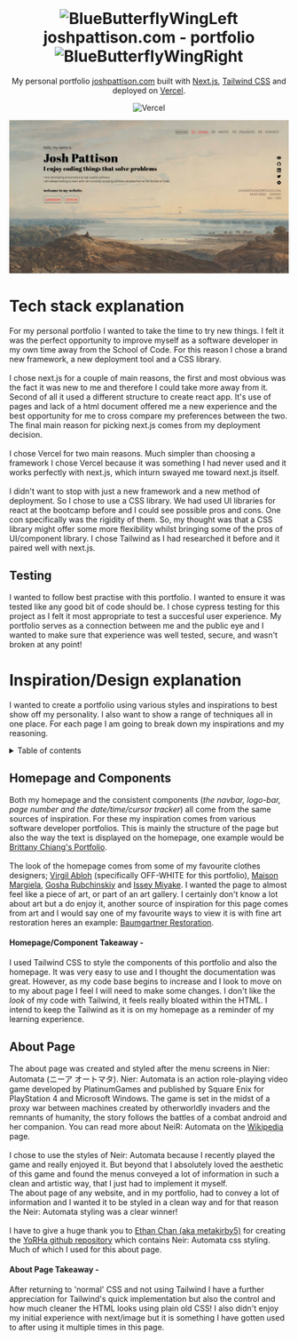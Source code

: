 <div align="center">
<img>
</div>

<h1 align="center"><img src="https://cdn3.emoji.gg/emojis/9247-bluebutterflywingleft.png" width="32px" height="32px" alt="BlueButterflyWingLeft"> joshpattison.com - portfolio <img src="https://cdn3.emoji.gg/emojis/9247-bluebutterflywingright.png" width="32px" height="32px" alt="BlueButterflyWingRight"></h1>

<p align="center">
  My personal portfolio <a href="https://joshpattison.com" target="_blank">joshpattison.com</a> built with <a href="https://nextjs.org/" target="_blank">Next.js</a>, <a href="https://tailwindcss.com/" target="_blank">Tailwind CSS</a> and deployed on <a href="https://vercel.com/" target="_blank"> Vercel</a>.
</p>

<div align="center">

![Vercel](https://vercelbadge.vercel.app/api/pattisoj/portfolio)

</div>

<div align="center">

![Homepage](./images/readme/homepage.png)

</div>

# Tech stack explanation

For my personal portfolio I wanted to take the time to try new things. I felt it was the perfect opportunity to improve myself as a software developer in my own time away from the School of Code. For this reason I chose a brand new framework, a new deployment tool and a CSS library.
<br />
<br />
I chose next.js for a couple of main reasons, the first and most obvious was the fact it was new to me and therefore I could take more away from it. Second of all it used a different structure to create react app. It's use of pages and lack of a html document offered me a new experience and the best opportunity for me to cross compare my preferences between the two. The final main reason for picking next.js comes from my deployment decision.
<br />
<br />
I chose Vercel for two main reasons. Much simpler than choosing a framework I chose Vercel because it was something I had never used and it works perfectly with next.js, which inturn swayed me toward next.js itself.
<br />
<br />
I didn't want to stop with just a new framework and a new method of deployment. So I chose to use a CSS library. We had used UI libraries for react at the bootcamp before and I could see possible pros and cons. One con specifically was the rigidity of them. So, my thought was that a CSS library might offer some more flexibility whilst bringing some of the pros of UI/component library. I chose Tailwind as I had researched it before and it paired well with next.js.
<br/>

## Testing

I wanted to follow best practise with this portfolio. I wanted to ensure it was tested like any good bit of code should be.
I chose cypress testing for this project as I felt it most appropriate to test a succesful user experience. My portfolio serves as a connection between me and the public eye and I wanted to make sure that experience was well tested, secure, and wasn't broken at any point!

# Inspiration/Design explanation

I wanted to create a portfolio using various styles and inspirations to best show off my personality. I also want to show a range of techniques all in one place. For each page I am going to break down my inspirations and my reasoning.

<details>
<summary>Table of contents</summary>

- [Homepage and Components](#homepage-and-components) </br>
- [About Page](#about-page) </br>

</details>

## Homepage and Components

Both my homepage and the consistent components (_the navbar, logo-bar, page number and the date/time/cursor tracker_) all come from the same sources of inspiration. For these my inspiration comes from various software developer portfolios. This is mainly the structure of the page but also the way the text is displayed on the homepage, one example would be [Brittany Chiang's Portfolio](https://brittanychiang.com/).
<br />
<br />
The look of the homepage comes from some of my favourite clothes designers; [Virgil Abloh](https://www.off---white.com/en-gb/) (specifically OFF-WHITE for this portfolio), [Maison Margiela](https://www.maisonmargiela.com/en-gb/), [Gosha Rubchinskiy](http://gosharubchinskiy.com/) and [Issey Miyake](https://www.isseymiyake.com/en/). I wanted the page to almost feel like a piece of art, or part of an art gallery. I certainly don't know a lot about art but a do enjoy it, another source of inspiration for this page comes from art and I would say one of my favourite ways to view it is with fine art restoration heres an example: [Baumgartner Restoration](https://www.youtube.com/c/BaumgartnerRestoration).
<br />

#### Homepage/Component Takeaway -

I used Tailwind CSS to style the components of this portfolio and also the homepage. It was very easy to use and I thought the documentation was great. However, as my code base begins to increase and I look to move on to my about page I feel I will need to make some changes. I don't like the _look_ of my code with Tailwind, it feels really bloated within the HTML. I intend to keep the Tailwind as it is on my homepage as a reminder of my learning experience.

## About Page

The about page was created and styled after the menu screens in Nier: Automata (ニーア オートマタ). Nier: Automata is an action role-playing video game developed by PlatinumGames and published by Square Enix for PlayStation 4 and Microsoft Windows. The game is set in the midst of a proxy war between machines created by otherworldly invaders and the remnants of humanity, the story follows the battles of a combat android and her companion. You can read more about NeiR: Automata on the [Wikipedia](https://en.wikipedia.org/wiki/Nier:_Automata) page.
</br>
</br>
I chose to use the styles of Neir: Automata because I recently played the game and really enjoyed it. But beyond that I absolutely loved the aesthetic of this game and found the menus conveyed a lot of information in such a clean and artistic way, that I just had to implement it myself.
</br>
The about page of any website, and in my portfolio, had to convey a lot of information and I wanted it to be styled in a clean way and for that reason the Neir: Automata styling was a clear winner!
</br>
</br>
I have to give a huge thank you to [Ethan Chan (aka metakirby5)](https://github.com/metakirby5) for creating the [YoRHa github repository](https://github.com/metakirby5/yorha) which contains Neir: Automata css styling. Much of which I used for this about page.

#### About Page Takeaway -

After returning to 'normal' CSS and not using Tailwind I have a further appreciation for Tailwind's quick implementation but also the control and how much cleaner the HTML looks using plain old CSS! I also didn't enjoy my initial experience with next/image but it is something I have gotten used to after using it multiple times in this page.
